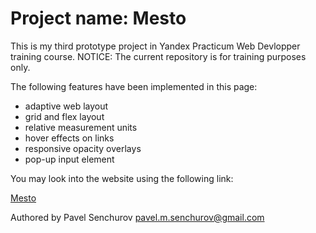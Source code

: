 # Project name: Mesto


This is my third prototype project in Yandex Practicum Web Devlopper training course. 
NOTICE: The current repository is for training purposes only. 

The following features have been implemented in this page:

* adaptive web layout
* grid and flex layout
* relative measurement units
* hover effects on links
* responsive opacity overlays
* pop-up input element

You may look into the website using the following link:

[Mesto](https://hotpincher.github.io/mesto-project/index.html)


Authored by Pavel Senchurov
pavel.m.senchurov@gmail.com